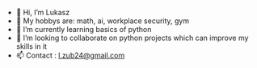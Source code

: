 - 👋 Hi, I’m Lukasz
- 👀 My hobbys are: math, ai, workplace security, gym
- 🌱 I’m currently learning basics of python
- 💞️ I’m looking to collaborate on python projects which can improve my skills in it
- 📫 Contact : l.zub24@gmail.com

<!---
Lzu24/Lzu24 is a ✨ special ✨ repository because its `README.md` (this file) appears on your GitHub profile.
You can click the Preview link to take a look at your changes.
--->
